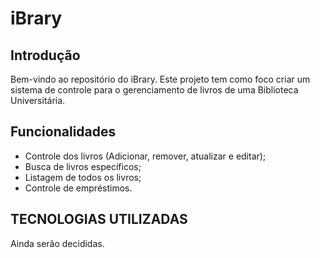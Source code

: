 # iBrary

## Introdução

Bem-vindo ao repositório do iBrary. Este projeto tem como foco criar um sistema de controle para o gerenciamento de livros de uma Biblioteca Universitária.

## Funcionalidades

- Controle dos livros (Adicionar, remover, atualizar e editar);
- Busca de livros específicos;
- Listagem de todos os livros;
- Controle de empréstimos.

## TECNOLOGIAS UTILIZADAS

Ainda serão decididas.
